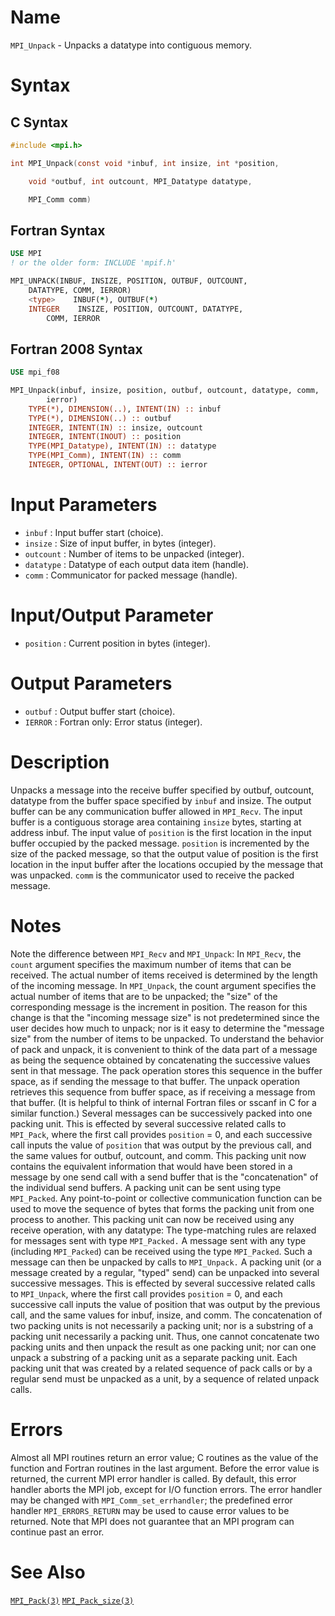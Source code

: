 # Name

`MPI_Unpack` - Unpacks a datatype into contiguous memory.

# Syntax

## C Syntax

```c
#include <mpi.h>

int MPI_Unpack(const void *inbuf, int insize, int *position,

    void *outbuf, int outcount, MPI_Datatype datatype,

    MPI_Comm comm)
```

## Fortran Syntax

```fortran
USE MPI
! or the older form: INCLUDE 'mpif.h'

MPI_UNPACK(INBUF, INSIZE, POSITION, OUTBUF, OUTCOUNT,
    DATATYPE, COMM, IERROR)
    <type>    INBUF(*), OUTBUF(*)
    INTEGER    INSIZE, POSITION, OUTCOUNT, DATATYPE,
        COMM, IERROR
```

## Fortran 2008 Syntax

```fortran
USE mpi_f08

MPI_Unpack(inbuf, insize, position, outbuf, outcount, datatype, comm,
        ierror)
    TYPE(*), DIMENSION(..), INTENT(IN) :: inbuf
    TYPE(*), DIMENSION(..) :: outbuf
    INTEGER, INTENT(IN) :: insize, outcount
    INTEGER, INTENT(INOUT) :: position
    TYPE(MPI_Datatype), INTENT(IN) :: datatype
    TYPE(MPI_Comm), INTENT(IN) :: comm
    INTEGER, OPTIONAL, INTENT(OUT) :: ierror
```


# Input Parameters

* `inbuf` : Input buffer start (choice).
* `insize` : Size of input buffer, in bytes (integer).
* `outcount` : Number of items to be unpacked (integer).
* `datatype` : Datatype of each output data item (handle).
* `comm` : Communicator for packed message (handle).

# Input/Output Parameter

* `position` : Current position in bytes (integer).

# Output Parameters

* `outbuf` : Output buffer start (choice).
* `IERROR` : Fortran only: Error status (integer).

# Description

Unpacks a message into the receive buffer specified by outbuf, outcount,
datatype from the buffer space specified by `inbuf` and insize. The output
buffer can be any communication buffer allowed in `MPI_Recv`. The input
buffer is a contiguous storage area containing `insize` bytes, starting at
address inbuf. The input value of `position` is the first location in the
input buffer occupied by the packed message. `position` is incremented
by the size of the packed message, so that the output value of position
is the first location in the input buffer after the locations occupied
by the message that was unpacked. `comm` is the communicator used to
receive the packed message.

# Notes

Note the difference between `MPI_Recv` and `MPI_Unpack`: In `MPI_Recv`, the
`count` argument specifies the maximum number of items that can be
received. The actual number of items received is determined by the
length of the incoming message. In `MPI_Unpack`, the count argument
specifies the actual number of items that are to be unpacked; the
"size" of the corresponding message is the increment in position. The
reason for this change is that the "incoming message size" is not
predetermined since the user decides how much to unpack; nor is it easy
to determine the "message size" from the number of items to be
unpacked.
To understand the behavior of pack and unpack, it is convenient to think
of the data part of a message as being the sequence obtained by
concatenating the successive values sent in that message. The pack
operation stores this sequence in the buffer space, as if sending the
message to that buffer. The unpack operation retrieves this sequence
from buffer space, as if receiving a message from that buffer. (It is
helpful to think of internal Fortran files or sscanf in C for a similar
function.)
Several messages can be successively packed into one packing unit. This
is effected by several successive related calls to `MPI_Pack`, where the
first call provides `position` = 0, and each successive call inputs the
value of `position` that was output by the previous call, and the same
values for outbuf, outcount, and comm. This packing unit now contains
the equivalent information that would have been stored in a message by
one send call with a send buffer that is the "concatenation" of the
individual send buffers.
A packing unit can be sent using type `MPI_Packed`. Any point-to-point or
collective communication function can be used to move the sequence of
bytes that forms the packing unit from one process to another. This
packing unit can now be received using any receive operation, with any
datatype: The type-matching rules are relaxed for messages sent with
type `MPI_Packed.`
A message sent with any type (including `MPI_Packed`) can be received
using the type `MPI_Packed`. Such a message can then be unpacked by calls
to `MPI_Unpack.`
A packing unit (or a message created by a regular, "typed" send) can
be unpacked into several successive messages. This is effected by
several successive related calls to `MPI_Unpack`, where the first call
provides `position` = 0, and each successive call inputs the value of
position that was output by the previous call, and the same values for
inbuf, insize, and comm.
The concatenation of two packing units is not necessarily a packing
unit; nor is a substring of a packing unit necessarily a packing unit.
Thus, one cannot concatenate two packing units and then unpack the
result as one packing unit; nor can one unpack a substring of a packing
unit as a separate packing unit. Each packing unit that was created by a
related sequence of pack calls or by a regular send must be unpacked as
a unit, by a sequence of related unpack calls.

# Errors

Almost all MPI routines return an error value; C routines as the value
of the function and Fortran routines in the last argument.
Before the error value is returned, the current MPI error handler is
called. By default, this error handler aborts the MPI job, except for
I/O function errors. The error handler may be changed with
`MPI_Comm_set_errhandler`; the predefined error handler `MPI_ERRORS_RETURN`
may be used to cause error values to be returned. Note that MPI does not
guarantee that an MPI program can continue past an error.

# See Also

[`MPI_Pack(3)`](./?file=MPI_Pack.md)
[`MPI_Pack_size(3)`](./?file=MPI_Pack_size.md)
